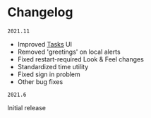 # Changelog

`2021.11`

- Improved [Tasks](src/main/java/core/task) UI
- Removed 'greetings' on local alerts
- Fixed restart-required Look & Feel changes
- Standardized time utility
- Fixed sign in problem
- Other bug fixes

`2021.6`

Initial release
